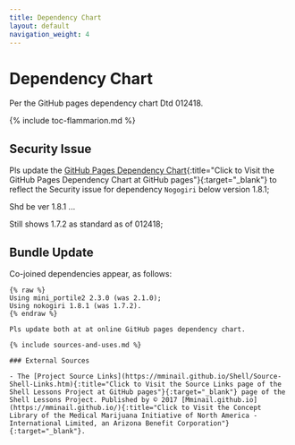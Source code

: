 ```yaml
---
title: Dependency Chart
layout: default
navigation_weight: 4
---
```

# Dependency Chart

Per the GitHub pages dependency chart Dtd 012418.

{% include toc-flammarion.md %}

## Security Issue

Pls update the [GitHub Pages Dependency Chart](https://pages.github.com/versions/){:title="Click to Visit the GitHub Pages Dependency Chart at GitHub pages"}{:target="_blank"} to reflect the Security issue for dependency `Nogogiri` below version 1.8.1; 

Shd be ver 1.8.1 ...

Still shows 1.7.2 as standard as of 012418;

## Bundle Update

Co-joined dependencies appear, as follows:

```liquid
{% raw %}
Using mini_portile2 2.3.0 (was 2.1.0);
Using nokogiri 1.8.1 (was 1.7.2).
{% endraw %}

Pls update both at at online GitHub pages dependency chart.

{% include sources-and-uses.md %}

### External Sources

- The [Project Source Links](https://mminail.github.io/Shell/Source-Shell-Links.htm){:title="Click to Visit the Source Links page of the Shell Lessons Project at GitHub pages"}{:target="_blank"} page of the Shell Lessons Project. Published by © 2017 [Mminail.github.io](https://mminail.github.io/){:title="Click to Visit the Concept Library of the Medical Marijuana Initiative of North America - International Limited, an Arizona Benefit Corporation"}{:target="_blank"}.








